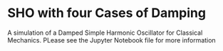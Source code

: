 # SHO with four Cases of Damping
A simulation of a Damped Simple Harmonic Oscillator for Classical Mechanics. PLease see the Jupyter Notebook file for more information 

